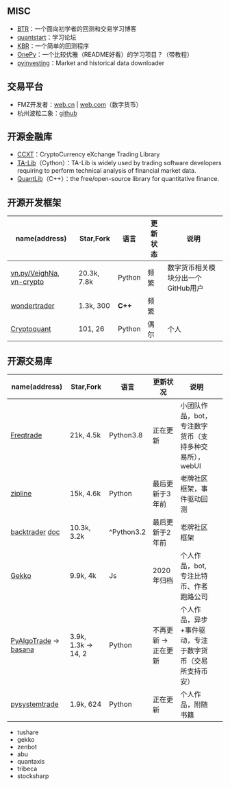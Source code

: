 ## MISC

+ [BTR](https://backtest-rookies.com/)：一个面向初学者的回测和交易学习博客
+ [quantstart](https://www.quantstart.com/)：学习论坛
+ [KBR](https://github.com/kerwinyc/kbt_)：一个简单的回测程序
+ [OnePy](https://github.com/Chandlercjy/OnePy)：一个比较优雅（README好看）的学习项目？（带教程）
+ [pyinvesting](https://github.com/crapher/pyinvesting)：Market and historical data downloader

## 交易平台

+ FMZ开发者：[web.cn](https://www.fmz.cn/) | [web.com](https://www.fmz.com/)（数字货币）
+ 杭州波粒二象：[github](https://github.com/yutiansut/QUANTAXIS)

## 开源金融库

+ [CCXT](https://github.com/ccxt/ccxt)：CryptoCurrency eXchange Trading Library
+ [TA-Lib](https://github.com/TA-Lib/ta-lib-python)（Cython）：TA-Lib is widely used by trading software developers requiring to perform technical analysis of financial market data.
+ [QuantLib](https://github.com/lballabio/QuantLib)（C++）：the free/open-source library for quantitative finance.

## 开源开发框架

| name(address)                                                                       | Star,Fork   | 语言    | 更新状态 | 说明                         |
| ----------------------------------------------------------------------------------- | ----------- | ------- | -------- | ---------------------------- |
| [vn.py/VeighNa](https://github.com/vnpy), [vn-crypto](https://github.com/vn-crypto) | 20.3k, 7.8k | Python  | 频繁     | 数字货币相关模块分出一个GitHub用户 |
| [wondertrader](https://github.com/wondertrader)                                     | 1.3k, 300   | **C++** | 频繁     |                              |
| [Cryptoquant](https://github.com/studyquant/cryptoquant)                            | 101, 26     | Python  | 偶尔     | 个人                         |

## 开源交易库

| name(address)                                                                                      | Star,Fork           | 语言       | 更新状况             | 说明                                                      |     |
| -------------------------------------------------------------------------------------------------- | ------------------- | ---------- | -------------------- | --------------------------------------------------------- | --- |
| [Freqtrade](https://github.com/freqtrade/freqtrade)                                                | 21k, 4.5k           | Python3.8  | 正在更新             | 小团队作品，bot，专注数字货币（支持多种交易所），webUI    |     |
| [zipline](https://github.com/quantopian/zipline)                                                   | 15k, 4.6k           | Python     | 最后更新于3年前      | 老牌社区框架，事件驱动回测                                |     |
| [backtrader](https://github.com/mementum/backtrader) [doc](https://www.backtrader.com/)            | 10.3k, 3.2k         | ^Python3.2 | 最后更新于2年前      | 老牌社区框架                                              |     |
| [Gekko](https://github.com/askmike/gekko)                                                          | 9.9k, 4k            | Js         | 2020年归档           | 个人作品，bot, 专注比特币、作者跑路公司                   |     |
| [PyAlgoTrade](https://github.com/gbeced/pyalgotrade) -> [basana](https://github.com/gbeced/basana) | 3.9k, 1.3k -> 14, 2 | Python     | 不再更新 -> 正在更新 | 个人作品，异步+事件驱动，专注于数字货币（交易所支持币安） |     |
| [pysystemtrade](https://github.com/robcarver17/pysystemtrade)                                      | 1.9k, 624           | Python     | 正在更新             | 个人作品，附随书籍                                        |     |


+ tushare
+ gekko
+ zenbot
+ abu
+ quantaxis
+ tribeca
+ stocksharp